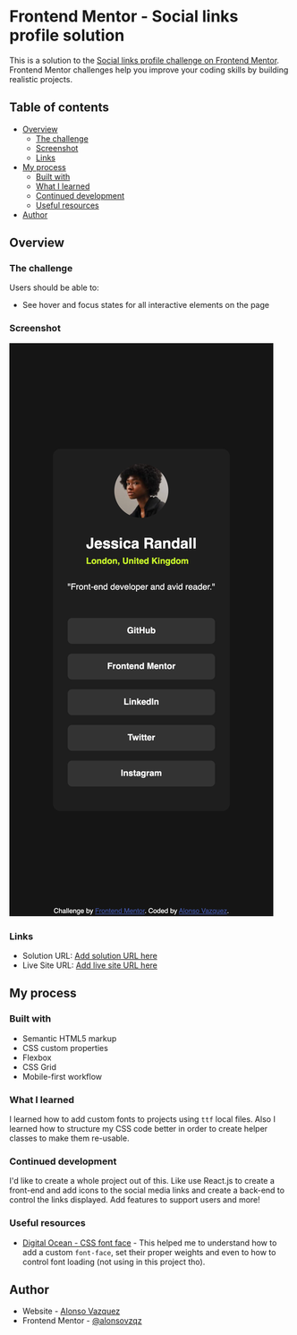 # Frontend Mentor - Social links profile solution

This is a solution to the [Social links profile challenge on Frontend Mentor](https://www.frontendmentor.io/challenges/social-links-profile-UG32l9m6dQ). Frontend Mentor challenges help you improve your coding skills by building realistic projects. 

## Table of contents

- [Overview](#overview)
  - [The challenge](#the-challenge)
  - [Screenshot](#screenshot)
  - [Links](#links)
- [My process](#my-process)
  - [Built with](#built-with)
  - [What I learned](#what-i-learned)
  - [Continued development](#continued-development)
  - [Useful resources](#useful-resources)
- [Author](#author)


## Overview

### The challenge

Users should be able to:

- See hover and focus states for all interactive elements on the page

### Screenshot

![](./screenshot.png)


### Links

- Solution URL: [Add solution URL here](https://your-solution-url.com)
- Live Site URL: [Add live site URL here](https://your-live-site-url.com)

## My process

### Built with

- Semantic HTML5 markup
- CSS custom properties
- Flexbox
- CSS Grid
- Mobile-first workflow


### What I learned

I learned how to add custom fonts to projects using `ttf` local files. Also I learned how to structure my CSS code better in order to create helper classes to make them re-usable.

### Continued development

I'd like to create a whole project out of this. Like use React.js to create a front-end and add icons to the social media links and create a back-end to control the links displayed. Add features to support users and more!

### Useful resources

- [Digital Ocean - CSS font face](https://www.digitalocean.com/community/tutorials/css-font-face) - This helped me to understand how to add a custom `font-face`, set their proper weights and even to how to control font loading (not using in this project tho).



## Author

- Website - [Alonso Vazquez](https://github.com/alonsovzqz)
- Frontend Mentor - [@alonsovzqz](https://www.frontendmentor.io/profile/alonsovzqz)
